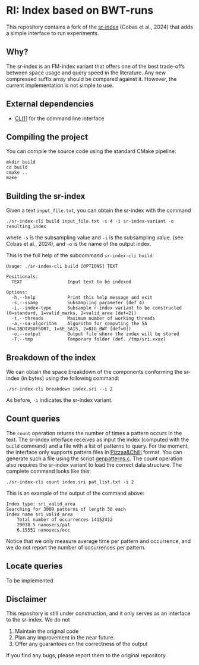 RI: Index based on BWT-runs
=====

This repository contains a fork of the [sr-index](https://github.com/duscob/sr-index) (Cobas et al., 2024) that adds a simple
interface to run experiments. 

## Why?
The sr-index is an FM-index variant that offers one of the best trade-offs between space usage and query speed in the literature.
Any new compressed suffix array should be compared against it. However, the current implementation is not simple to use. 

## External dependencies

* [CLI11](https://github.com/CLIUtils/CLI11) for the command line interface

## Compiling the project

You can compile the source code using the standard CMake pipeline:
```
mkdir build
cd build
cmake ..
make
```

## Building the sr-index

Given a text `input_file.txt`, you can obtain the sr-index with the command

```
./sr-index-cli build input_file.txt -s 4 -i sr-index-variant -o resulting_index 
```

where `-s` is the subsampling value and `-i` is the subsampling value. (see Cobas et al., 2024), and `-o` is the name
of the output index.

This is the full help of the subcommand `sr-index-cli build`:

```
Usage: ./sr-index-cli build [OPTIONS] TEXT

Positionals:
  TEXT                 Input text to be indexed

Options:
  -h,--help            Print this help message and exit
  -s,--ssamp           Subsampling parameter (def 4)
  -i,--index-type      Subsample r-index variant to be constructed (0=standard, 1=valid_marks, 2=valid_area [def=2])
  -t,--threads         Maximum number of working threads
  -a,--sa-algorithm    Algorithm for computing the SA (0=LIBDIVSUFSORT, 1=SE_SAIS, 2=BIG_BWT [def=0])
  -o,--output          Output file where the index will be stored
  -T,--tmp             Temporary folder (def. /tmp/sri.xxxx)
```

## Breakdown of the index

We can obtain the space breakdown of the components conforming the sr-index (in bytes) using the following command:

```
./sr-index-cli breakdown index.sri --i 2
```

As before, `-i` indicates the sr-index variant. 

## Count queries 

The `count` operation returns the number of times a pattern occurs in the text. The sr-index interface receives
as input the index (computed with the `build` command) and a file with a list of patterns to query. For the moment,
the interface only supports pattern files in [Pizzaa&Chilli](https://pizzachili.dcc.uchile.cl/experiments.html) format.
You can generate such a file using the script [genpatterns.c](https://pizzachili.dcc.uchile.cl/utils/genpatterns.c).
The count operation also requires the sr-index variant to load the correct data structure. The complete command looks
like this:

```
./sr-index-cli count index.sri pat_list.txt -i 2
```

This is an example of the output of the command above:

```
Index type: sri_valid_area
Searching for 3000 patterns of length 30 each
Index name sri_valid_area
	Total number of occurrences 14152412
	29038.5 nanosecs/pat
	6.15551 nanosecs/occ
```
Notice that we only measure average time per pattern and occurrence, and we do not report the number of occurrences
per pattern.

## Locate queries 

To be implemented

## Disclaimer

This repository is still under construction, and it only serves as an interface to the sr-index. We do not

1. Maintain the original code
2. Plan any improvement in the near future.
3. Offer any guarantees on the correctness of the output
 
If you find any bugs, please report them to the original repository. 
